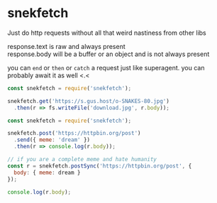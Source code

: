 # snekfetch

Just do http requests without all that weird nastiness from other libs

response.text is raw and always present  
response.body will be a buffer or an object and is not always present

you can `end` or `then` or `catch` a request just like superagent.
you can probably await it as well <.<

```js
const snekfetch = require('snekfetch');

snekfetch.get('https://s.gus.host/o-SNAKES-80.jpg')
  .then(r => fs.writeFile('download.jpg', r.body));
```

```js
const snekfetch = require('snekfetch');

snekfetch.post('https://httpbin.org/post')
  .send({ meme: 'dream' })
  .then(r => console.log(r.body));

// if you are a complete meme and hate humanity
const r = snekfetch.postSync('https://httpbin.org/post', {
  body: { meme: dream }
});

console.log(r.body);
```
